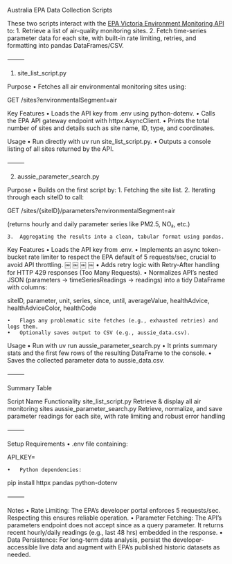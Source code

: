 
Australia EPA Data Collection Scripts

These two scripts interact with the [EPA Victoria Environment Monitoring API](https://www.developer.vic.gov.au/index.php?option=com_apiportal&view=apitester&usage=api&apitab=tests&apiName=Environment+Monitoring+API&apiId=abadeb94-477c-479f-996d-47b3d8dc1c37&managerId=1&type=rest&apiVersion=1.0.0&Itemid=153&swaggerVersion=2.0) to:
	1.	Retrieve a list of air-quality monitoring sites.
	2.	Fetch time-series parameter data for each site, with built-in rate limiting, retries, and formatting into pandas DataFrames/CSV.

⸻

1. site_list_script.py

Purpose
	•	Fetches all air environmental monitoring sites using:

GET /sites?environmentalSegment=air



Key Features
	•	Loads the API key from .env using python-dotenv.
	•	Calls the EPA API gateway endpoint with httpx.AsyncClient.
	•	Prints the total number of sites and details such as site name, ID, type, and coordinates.

Usage
	•	Run directly with uv run site_list_script.py.
	•	Outputs a console listing of all sites returned by the API.

⸻

2. aussie_parameter_search.py

Purpose
	•	Builds on the first script by:
	1.	Fetching the site list.
	2.	Iterating through each siteID to call:

GET /sites/{siteID}/parameters?environmentalSegment=air

(returns hourly and daily parameter series like PM2.5, NO₂, etc.)

	3.	Aggregating the results into a clean, tabular format using pandas.

Key Features
	•	Loads the API key from .env.
	•	Implements an async token-bucket rate limiter to respect the EPA default of 5 requests/sec, crucial to avoid API throttling.  ￼ ￼ ￼ ￼
	•	Adds retry logic with Retry-After handling for HTTP 429 responses (Too Many Requests).
	•	Normalizes API’s nested JSON (parameters → timeSeriesReadings → readings) into a tidy DataFrame with columns:

siteID, parameter, unit, series, since, until, averageValue, healthAdvice, healthAdviceColor, healthCode


	•	Flags any problematic site fetches (e.g., exhausted retries) and logs them.
	•	Optionally saves output to CSV (e.g., aussie_data.csv).

Usage
	•	Run with uv run aussie_parameter_search.py
	•	It prints summary stats and the first few rows of the resulting DataFrame to the console.
	•	Saves the collected parameter data to aussie_data.csv.

⸻

Summary Table

Script Name	Functionality
site_list_script.py	Retrieve & display all air monitoring sites
aussie_parameter_search.py	Retrieve, normalize, and save parameter readings for each site, with rate limiting and robust error handling


⸻

Setup Requirements
	•	.env file containing:

API_KEY=<your-EPA-portal-key>


	•	Python dependencies:

pip install httpx pandas python-dotenv



⸻

Notes
	•	Rate Limiting: The EPA’s developer portal enforces 5 requests/sec. Respecting this ensures reliable operation.
	•	Parameter Fetching: The API’s parameters endpoint does not accept since as a query parameter. It returns recent hourly/daily readings (e.g., last 48 hrs) embedded in the response.
	•	Data Persistence: For long-term data analysis, persist the developer-accessible live data and augment with EPA’s published historic datasets as needed.


